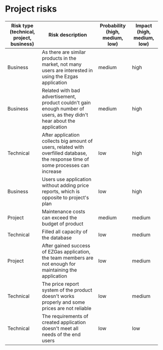 # Project risks

###

|  Risk type (technical, project, business) | Risk description | Probability (high, medium, low) | Impact (high, medium, low)|
| ------ | ------ | ---------- | --------------- | 
|Business| As there are similar products in the market, not many users are interested in using the Ezgas application|medium |high | 
|Business |Related with bad advertisement, product couldn't gain enough number of users, as they didn't hear about the application |medium |high | 
|Technical| After application collects big amount of users, related with overfilled database, the response time of some processes can increase|low |high | 
|Business |Users use application without adding price reports, which is opposite to project's plan |low |high |
|Project | Maintenance costs can exceed the budget of product |medium |medium | 
|Technical| Filled all capacity of the database |low |medium | 
|Project | After gained success of EZGas application, the team members are not enough for maintaining the application |low |medium | 
|Technical | The price report system of the product doesn't works properly and some prices are not reliable | low | medium | 
| Technical| The requirements of created application doesn't meet all needs of the end users |low |low | 

